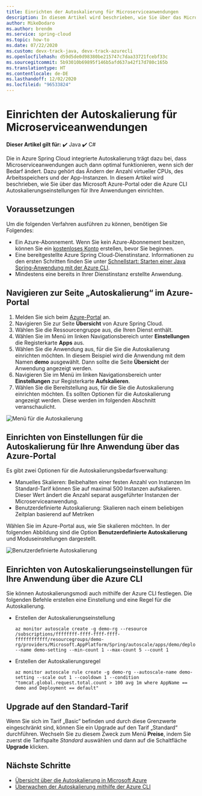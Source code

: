 ```yaml
---
title: Einrichten der Autoskalierung für Microserviceanwendungen
description: In diesem Artikel wird beschrieben, wie Sie über das Microsoft Azure-Portal oder die Azure CLI Autoskalierungseinstellungen für Ihre Anwendungen einrichten.
author: MikeDodaro
ms.author: brendm
ms.service: spring-cloud
ms.topic: how-to
ms.date: 07/22/2020
ms.custom: devx-track-java, devx-track-azurecli
ms.openlocfilehash: d59d5de0d98380be215747c7daa33721fcebf33c
ms.sourcegitcommit: 5b93010b69895f146b5afd637a42f17d780c165b
ms.translationtype: HT
ms.contentlocale: de-DE
ms.lasthandoff: 12/02/2020
ms.locfileid: "96533824"
---
```

# <a name="set-up-autoscale-for-microservice-applications"></a>Einrichten der Autoskalierung für Microserviceanwendungen

**Dieser Artikel gilt für:** ✔️ Java ✔️ C#

Die in Azure Spring Cloud integrierte Autoskalierung trägt dazu bei, dass Microserviceanwendungen auch dann optimal funktionieren, wenn sich der Bedarf ändert. Dazu gehört das Ändern der Anzahl virtueller CPUs, des Arbeitsspeichers und der App-Instanzen. In diesem Artikel wird beschrieben, wie Sie über das Microsoft Azure-Portal oder die Azure CLI Autoskalierungseinstellungen für Ihre Anwendungen einrichten.

## <a name="prerequisites"></a>Voraussetzungen

Um die folgenden Verfahren ausführen zu können, benötigen Sie Folgendes:

* Ein Azure-Abonnement. Wenn Sie kein Azure-Abonnement besitzen, können Sie ein [kostenloses Konto](https://azure.microsoft.com/free/?WT.mc_id=A261C142F) erstellen, bevor Sie beginnen.
* Eine bereitgestellte Azure Spring Cloud-Dienstinstanz. Informationen zu den ersten Schritten finden Sie unter [Schnellstart: Starten einer Java Spring-Anwendung mit der Azure CLI](./spring-cloud-quickstart.md).
* Mindestens eine bereits in Ihrer Dienstinstanz erstellte Anwendung.

## <a name="navigate-to-the-autoscale-page-in-the-azure-portal"></a>Navigieren zur Seite „Autoskalierung“ im Azure-Portal

1. Melden Sie sich beim [Azure-Portal](https://portal.azure.com/) an.
2. Navigieren Sie zur Seite **Übersicht** von Azure Spring Cloud.
3. Wählen Sie die Ressourcengruppe aus, die Ihren Dienst enthält.
4. Wählen Sie im Menü im linken Navigationsbereich unter **Einstellungen** die Registerkarte **Apps** aus.
5. Wählen Sie die Anwendung aus, für die Sie die Autoskalierung einrichten möchten. In diesem Beispiel wird die Anwendung mit dem Namen **demo** ausgewählt. Dann sollte die Seite **Übersicht** der Anwendung angezeigt werden.
6. Navigieren Sie im Menü im linken Navigationsbereich unter **Einstellungen** zur Registerkarte **Aufskalieren**.
7. Wählen Sie die Bereitstellung aus, für die Sie die Autoskalierung einrichten möchten. Es sollten Optionen für die Autoskalierung angezeigt werden. Diese werden im folgenden Abschnitt veranschaulicht.


![Menü für die Autoskalierung](./media/spring-cloud-autoscale/autoscale-menu.png)

## <a name="set-up-autoscale-settings-for-your-application-in-the-azure-portal"></a>Einrichten von Einstellungen für die Autoskalierung für Ihre Anwendung über das Azure-Portal

Es gibt zwei Optionen für die Autoskalierungsbedarfsverwaltung:

* Manuelles Skalieren: Beibehalten einer festen Anzahl von Instanzen Im Standard-Tarif können Sie auf maximal 500 Instanzen aufskalieren. Dieser Wert ändert die Anzahl separat ausgeführter Instanzen der Microserviceanwendung.
* Benutzerdefinierte Autoskalierung: Skalieren nach einem beliebigen Zeitplan basierend auf Metriken

Wählen Sie im Azure-Portal aus, wie Sie skalieren möchten.  In der folgenden Abbildung sind die Option **Benutzerdefinierte Autoskalierung** und Moduseinstellungen dargestellt.

![Benutzerdefinierte Autoskalierung](./media/spring-cloud-autoscale/custom-autoscale.png)

## <a name="set-up-autoscale-settings-for-your-application-in-azure-cli"></a>Einrichten von Autoskalierungseinstellungen für Ihre Anwendung über die Azure CLI
Sie können Autoskalierungsmodi auch mithilfe der Azure CLI festlegen.  Die folgenden Befehle erstellen eine Einstellung und eine Regel für die Autoskalierung.

* Erstellen der Autoskalierungseinstellung
  ```
  az monitor autoscale create -g demo-rg --resource /subscriptions/ffffffff-ffff-ffff-ffff-ffffffffffff/resourcegroups/demo-rg/providers/Microsoft.AppPlatform/Spring/autoscale/apps/demo/deployments/default --name demo-setting --min-count 1 --max-count 5 --count 1
  ```
* Erstellen der Autoskalierungsregel
  ```
  az monitor autoscale rule create -g demo-rg --autoscale-name demo-setting --scale out 1 --cooldown 1 --condition "tomcat.global.request.total.count > 100 avg 1m where AppName == demo and Deployment == default"
  ```

## <a name="upgrade-to-the-standard-tier"></a>Upgrade auf den Standard-Tarif

Wenn Sie sich im Tarif „Basic“ befinden und durch diese Grenzwerte eingeschränkt sind, können Sie ein Upgrade auf den Tarif „Standard“ durchführen. Wechseln Sie zu diesem Zweck zum Menü **Preise**, indem Sie zuerst die Tarifspalte *Standard* auswählen und dann auf die Schaltfläche **Upgrade** klicken.

## <a name="next-steps"></a>Nächste Schritte

* [Übersicht über die Autoskalierung in Microsoft Azure](../azure-monitor/platform/autoscale-overview.md)
* [Überwachen der Autoskalierung mithilfe der Azure CLI](/cli/azure/monitor/autoscale?preserve-view=true&view=azure-cli-latest)
